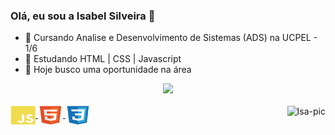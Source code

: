 ### Olá, eu sou a Isabel Silveira 👋


- 📖 Cursando Analise e Desenvolvimento de Sistemas (ADS) na UCPEL - 1/6
- 🌱 Estudando HTML | CSS | Javascript
- 🔭 Hoje busco uma oportunidade na área

<div align="center">
  <a href="https://github.com/IsabelCamposSilveira">
  <img width="48%" src="https://github-readme-stats.vercel.app/api?username=IsabelCamposSilveira&show_icons=true&theme=dracula&include_all_commits=true&count_private=true"/>
 
</div>
<div style="display: inline_block"><br>
  <img align="center" alt="Isa-Js" height="30" width="40" src="https://raw.githubusercontent.com/devicons/devicon/master/icons/javascript/javascript-plain.svg">
  <img align="center" alt="Isa-HTML" height="30" width="40" src="https://raw.githubusercontent.com/devicons/devicon/master/icons/html5/html5-original.svg">
  <img align="center" alt="Isa-CSS" height="30" width="40" src="https://raw.githubusercontent.com/devicons/devicon/master/icons/css3/css3-original.svg">
  <img align="right" alt="Isa-pic" height="150" src="https://cdn.discordapp.com/attachments/762033062221053973/1037168479784144937/download20221102213111.png">
</div>
  
  ##
 
